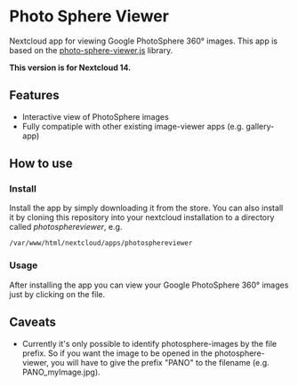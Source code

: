 # Photo Sphere Viewer

Nextcloud app for viewing Google PhotoSphere 360° images. This app is based on 
the [photo-sphere-viewer.js](https://photo-sphere-viewer.js.org/) library.

**This version is for Nextcloud 14.**

## Features
* Interactive view of PhotoSphere images
* Fully compatiple with other existing image-viewer apps (e.g. gallery-app)

## How to use
### Install
Install the app by simply downloading it from the store. You can also install it by cloning this repository into your nextcloud installation to a directory called *photosphereviewer*, e.g.

    /var/www/html/nextcloud/apps/photosphereviewer 

### Usage
After installing the app you can view your Google PhotoSphere 360° images just by clicking on the file.

## Caveats
* Currently it's only possible to identify photosphere-images by the file prefix. So if you want the image to be opened in the photosphere-viewer, you will have to give the prefix "PANO" to the filename (e.g. PANO_myImage.jpg).

